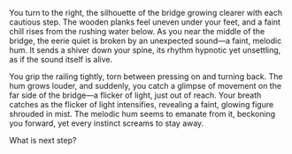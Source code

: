 You turn to the right, the silhouette of the bridge growing clearer with each cautious step. The wooden planks feel uneven under your feet, and a faint chill rises from the rushing water below. As you near the middle of the bridge, the eerie quiet is broken by an unexpected sound—a faint, melodic hum. It sends a shiver down your spine, its rhythm hypnotic yet unsettling, as if the sound itself is alive.

You grip the railing tightly, torn between pressing on and turning back. The hum grows louder, and suddenly, you catch a glimpse of movement on the far side of the bridge—a flicker of light, just out of reach. Your breath catches as the flicker of light intensifies, revealing a faint, glowing figure shrouded in mist. The melodic hum seems to emanate from it, beckoning you forward, yet every instinct screams to stay away.

What is next step?
